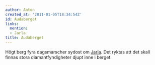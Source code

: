 ```yaml
---
author: Anton
created_at: '2011-01-05T18:34:54Z'
id: Audaberget
links:
  mention:
  - Jarla
title: Audaberget
---
```


Högt berg fyra dagsmarscher sydost om [Jarla]. Det ryktas att det skall finnas stora
diamantfyndigheter djupt inne i berget.

  [Jarla]: Jarla
